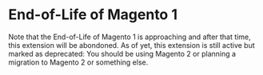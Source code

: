 # End-of-Life of Magento 1
Note that the End-of-Life of Magento 1 is approaching and after that time, this extension will be abondoned. As of yet, this extension is still active but marked as deprecated: You should be using Magento 2 or planning a migration to Magento 2 or something else.
